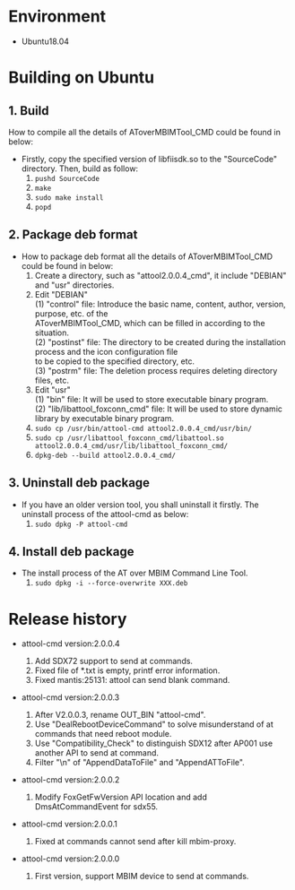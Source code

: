# Environment
  - Ubuntu18.04<br>

# Building on Ubuntu

## 1. Build
How to compile all the details of AToverMBIMTool_CMD could be found in below:<br>
- Firstly, copy the specified version of libfiisdk.so to the "SourceCode" directory. Then, build as follow:<br>
    1. `pushd SourceCode`
    2. `make`
    3. `sudo make install`
    4. `popd`

## 2. Package deb format
- How to package deb format all the details of AToverMBIMTool_CMD could be found in below:<br>
    1. Create a directory, such as "attool2.0.0.4_cmd", it include "DEBIAN" and "usr" directories.<br>
    2. Edit "DEBIAN"<br>
	(1) "control" file: Introduce the basic name, content, author, version, purpose, etc. of the<br>
	AToverMBIMTool_CMD, which can be filled in according to the situation.<br>
	(2) "postinst" file: The directory to be created during the installation process and the icon configuration file<br>
	to be copied to the specified directory, etc.<br>
	(3) "postrm" file: The deletion process requires deleting directory files, etc.<br>
    3. Edit "usr"<br>
	(1) "bin" file: It will be used to store executable binary program.<br>
	(2) "lib/libattool_foxconn_cmd" file: It will be used to store dynamic library by executable binary program.<br>
    4. `sudo cp /usr/bin/attool-cmd attool2.0.0.4_cmd/usr/bin/`
    5. `sudo cp /usr/libattool_foxconn_cmd/libattool.so attool2.0.0.4_cmd/usr/lib/libattool_foxconn_cmd/`
    6. `dpkg-deb --build attool2.0.0.4_cmd/`

## 3. Uninstall deb package
- If you have an older version tool, you shall uninstall it firstly. The uninstall process of the attool-cmd as below:<br>
    1. `sudo dpkg -P attool-cmd`

## 4. Install deb package
- The install process of the AT over MBIM Command Line Tool.<br>
    1. `sudo dpkg -i --force-overwrite XXX.deb`

# Release history
- attool-cmd version:2.0.0.4<br>
    1. Add SDX72 support to send at commands.<br>
    2. Fixed file of *.txt is empty, printf error information.<br>
    3. Fixed mantis:25131: attool can send blank command.<br>

- attool-cmd version:2.0.0.3<br>
    1. After V2.0.0.3, rename OUT_BIN "attool-cmd".<br>
    2. Use "DealRebootDeviceCommand" to solve misunderstand of at commands that need reboot module.<br>
    3. Use "Compatibility_Check" to distinguish SDX12 after AP001 use another API to send at command.<br>
    4. Filter "\n" of "AppendDataToFile" and "AppendATToFile".<br>

- attool-cmd version:2.0.0.2<br>
    1. Modify FoxGetFwVersion API location and add DmsAtCommandEvent for sdx55.<br>

- attool-cmd version:2.0.0.1<br>
    1. Fixed at commands cannot send after kill mbim-proxy.<br>

- attool-cmd version:2.0.0.0<br>
    1. First version, support MBIM device to send at commands.<br>
